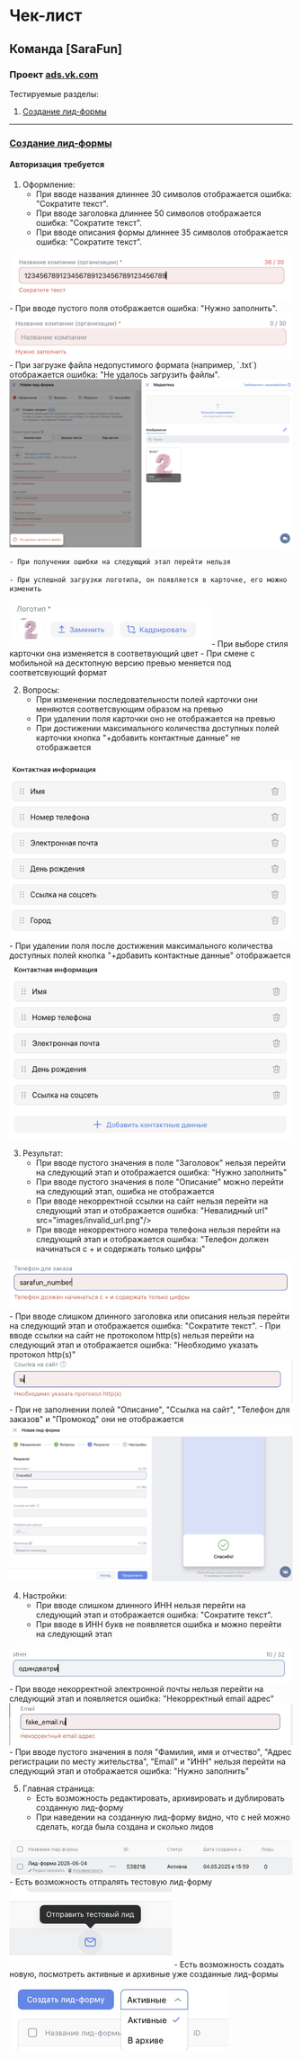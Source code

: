 # Чек-лист
## Команда [SaraFun]
### Проект [ads.vk.com](https://ads.vk.com)

Тестируемые разделы:
1. [Создание лид-формы](#создание-лид-формы)

---

### [Создание лид-формы](https://ads.vk.com/hq/leadads/leadforms)
#### Авторизация требуется
1. Оформление:
    - При вводе названия длиннее 30 символов отображается ошибка: "Сократите текст".
    - При вводе заголовка длиннее 50 символов отображается ошибка: "Сократите текст".
    - При вводе описания формы длиннее 35 символов отображается ошибка: "Сократите текст".
      
 <img src="images/long_string.png"/>
    - При вводе пустого поля отображается ошибка: "Нужно заполнить".
      
 <img src="images/empty_string.png"/>
    - При загрузке файла недопустимого формата (например, `.txt`) отображается ошибка: "Не удалось загрузить файлы".
      
 <img src="images/upload_err.png"/>

    - При получении ошибки на следующий этап перейти нельзя
  
    - При успешной загрузки логотипа, он появляется в карточке, его можно изменить
      
 <img src="images/change_photo.png"/>
    - При выборе стиля карточки она изменяется в соответвующий цвет
    - При смене с мобильной на десктопную версию превью меняется под соответсвующий формат

2. Вопросы:
    - При изменении последовательности полей карточки они меняются соответсвующим образом на превью
    - При удалении поля карточки оно не отображается на превью
    - При достижении максимального количества доступных полей карточки кнопка "+добавить контактные данные" не отображается
      
 <img src="images/max_info.png"/>
    - При удалении поля после достижения максимального количества доступных полей кнопка "+добавить контактные данные" отображается
      
 <img src="images/premax_info.png"/>

3. Результат:
   - При вводе пустого значения в поле "Заголовок" нельзя перейти на следующий этап и отображается ошибка: "Нужно заполнить"
   - При вводе пустого значения в поле "Описание" можно перейти на следующий этап, ошибка не отображается
   - При вводе некорректной ссылки на сайт нельзя перейти на следующий этап и отображается ошибка: "Невалидный url"
      src="images/invalid_url.png"/>
   - При вводе некорректного номера телефона нельзя перейти на следующий этап и отображается ошибка: "Телефон должен начинаться с + и содержать только цифры"
     
 <img src="images/invalid_number.png"/>
   - При вводе слишком длинного заголовка или описания нельзя перейти на следующий этап и отображается ошибка: "Сократите текст".
   - При вводе ссылки на сайт не протоколом http(s) нельзя перейти на следующий этап и отображается ошибка: "Необходимо указать протокол http(s)"
     
 <img src="images/https_only.png"/>
   - При не заполнении полей "Описание", "Ссылка на сайт", "Телефон для заказов" и "Промокод" они не отображается
     
 <img src="images/empty_fields.png"/>

4. Настройки:
   - При вводе слишком длинного ИНН нельзя перейти на следующий этап и отображается ошибка: "Сократите текст".
   - При вводе в ИНН букв не появляется ошибка и можно перейти на следующий этап
     
 <img src="images/incorrect_inn.png"/>
   - При вводе некорректной электронной почты нельзя перейти на следующий этап и появляется ошибка: "Некорректный email адрес"
     
 <img src="images/incorrect_email.png"/>
   - При вводе пустого значения в поля "Фамилия, имя и отчество", "Адрес регистрации по месту жительства", "Email" и "ИНН" нельзя перейти на следующий этап и отображается ошибка: "Нужно заполнить"

5. Главная страница:
   - Есть возможность редактировать, архивировать и дублировать созданную лид-форму
   - При наведении на созданную лид-форму видно, что с ней можно сделать, когда была создана и сколько лидов
     
 <img src="images/edit_form.png"/>
   - Есть возможность отпралять тестовую лид-форму
     
 <img src="images/test_lid.png"/>
   - Есть возможность создать новую, посмотреть активные и архивные уже созданные лид-формы
     
 <img src="images/all_lid.png"/>
